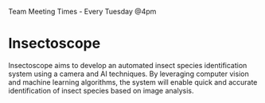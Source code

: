 Team Meeting Times -
Every Tuesday @4pm


# Insectoscope
Insectoscope aims to develop an automated insect species identification system using a camera  and AI techniques. By leveraging computer vision and machine learning algorithms, the system  will enable quick and accurate identification of insect species based on image analysis.
